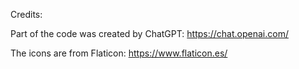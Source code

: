 Credits:

Part of the code was created by ChatGPT: https://chat.openai.com/

The icons are from Flaticon: https://www.flaticon.es/